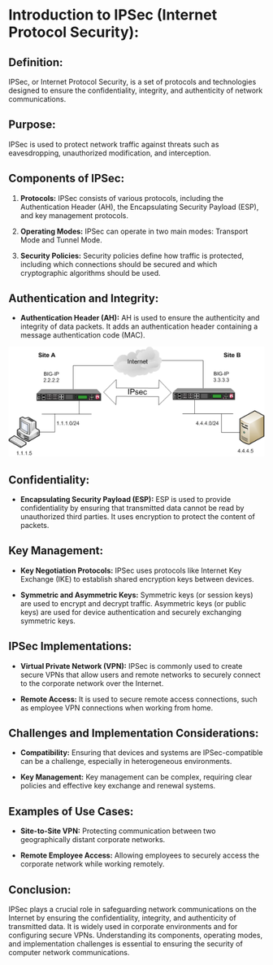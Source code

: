 # Introduction to IPSec (Internet Protocol Security):

## Definition:
IPSec, or Internet Protocol Security, is a set of protocols and technologies designed to ensure the confidentiality, integrity, and authenticity of network communications.

## Purpose:
IPSec is used to protect network traffic against threats such as eavesdropping, unauthorized modification, and interception.

## Components of IPSec:
1. **Protocols:** IPSec consists of various protocols, including the Authentication Header (AH), the Encapsulating Security Payload (ESP), and key management protocols.

2. **Operating Modes:** IPSec can operate in two main modes: Transport Mode and Tunnel Mode.

3. **Security Policies:** Security policies define how traffic is protected, including which connections should be secured and which cryptographic algorithms should be used.

## Authentication and Integrity:
- **Authentication Header (AH):** AH is used to ensure the authenticity and integrity of data packets. It adds an authentication header containing a message authentication code (MAC).

<div>
<img src="img/ipsec.png"/>
</div>

## Confidentiality:
- **Encapsulating Security Payload (ESP):** ESP is used to provide confidentiality by ensuring that transmitted data cannot be read by unauthorized third parties. It uses encryption to protect the content of packets.

## Key Management:
- **Key Negotiation Protocols:** IPSec uses protocols like Internet Key Exchange (IKE) to establish shared encryption keys between devices.

- **Symmetric and Asymmetric Keys:** Symmetric keys (or session keys) are used to encrypt and decrypt traffic. Asymmetric keys (or public keys) are used for device authentication and securely exchanging symmetric keys.

## IPSec Implementations:
- **Virtual Private Network (VPN):** IPSec is commonly used to create secure VPNs that allow users and remote networks to securely connect to the corporate network over the Internet.

- **Remote Access:** It is used to secure remote access connections, such as employee VPN connections when working from home.

## Challenges and Implementation Considerations:
- **Compatibility:** Ensuring that devices and systems are IPSec-compatible can be a challenge, especially in heterogeneous environments.

- **Key Management:** Key management can be complex, requiring clear policies and effective key exchange and renewal systems.

## Examples of Use Cases:
- **Site-to-Site VPN:** Protecting communication between two geographically distant corporate networks.

- **Remote Employee Access:** Allowing employees to securely access the corporate network while working remotely.

## Conclusion:
IPSec plays a crucial role in safeguarding network communications on the Internet by ensuring the confidentiality, integrity, and authenticity of transmitted data. It is widely used in corporate environments and for configuring secure VPNs. Understanding its components, operating modes, and implementation challenges is essential to ensuring the security of computer network communications.

